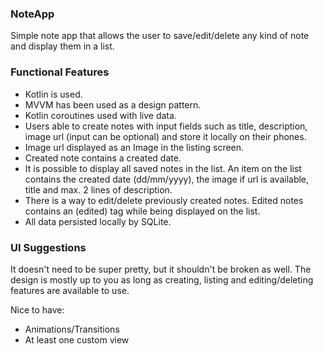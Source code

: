 ### NoteApp ###

Simple note app that allows the user to save/edit/delete any kind of note and display them in a list.

### Functional Features ###

* Kotlin is used.
* MVVM has been used as a design pattern.
* Kotlin coroutines used with live data.
* Users able to create notes with input fields such as title, description, image url (input can be optional) and store it locally on their phones.
* Image url displayed as an Image in the listing screen.
* Created note contains a created date.
* It is possible to display all saved notes in the list. An item on the list contains the created date (dd/mm/yyyy), the image if url is available, title and max. 2 lines of description.
* There is a way to edit/delete previously created notes. Edited notes contains an (edited) tag while being displayed on the list.
* All data persisted locally by SQLite. 

### UI Suggestions ###

It doesn't need to be super pretty, but it shouldn't be broken as well. The design is mostly up to you as long as creating, listing and editing/deleting features are available to use.

Nice to have:
* Animations/Transitions
* At least one custom view



